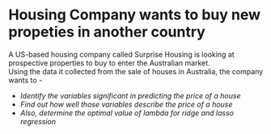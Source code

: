 # Housing Company wants to buy new propeties in another country

A US-based housing company called Surprise Housing is looking at prospective properties to buy to enter the Australian market.  
Using the data it collected from the sale of houses in Australia, the company wants to -
- *Identify the variables significant in predicting the price of a house*
- *Find out how well those variables describe the price of a house*
- *Also, determine the optimal value of lambda for ridge and lasso regression*
